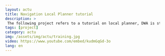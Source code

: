 ```yaml
---
layout: actu
title: Navigation Local Planner tutorial 
description: > 
 The following project refers to a tutorial on local planner, DWA is studied and different configurations are tested on environment containing known and unknown obstacles.
tags: [project]
category: actu
img: /assets/img/actu/training.jpg
video: https://www.youtube.com/embed/kudmGqGd-3o
lang: en
---
```

